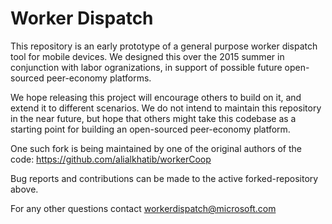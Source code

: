 # Worker Dispatch

This repository is an early prototype of a general purpose worker dispatch tool for mobile devices. We designed this over the 2015 summer in conjunction with labor ogranizations, in support of possible future open-sourced peer-economy platforms.
 
We hope releasing this project will encourage others to build on it, and extend it to different scenarios. We do not intend to maintain this repository in the near future, but hope that others might take this codebase as a starting point for building an open-sourced peer-economy platform. 
 
One such fork is being maintained by one of the original authors of the code: https://github.com/alialkhatib/workerCoop
 
Bug reports and contributions can be made to the active forked-repository above. 

For any other questions contact workerdispatch@microsoft.com
